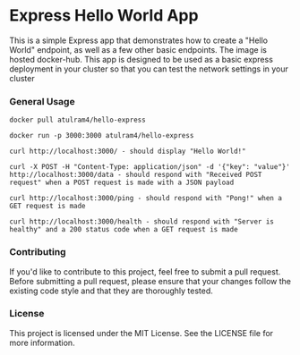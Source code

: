 # Express Hello World App

This is a simple Express app that demonstrates how to create a "Hello World" endpoint, as well as a few other basic endpoints. The image is hosted docker-hub. This app is designed to be used as a basic express deployment in your cluster so that you can test the network settings in your cluster 

### General Usage

    docker pull atulram4/hello-express
    
    docker run -p 3000:3000 atulram4/hello-express
    
    curl http://localhost:3000/ - should display "Hello World!"
    
    curl -X POST -H "Content-Type: application/json" -d '{"key": "value"}' http://localhost:3000/data - should respond with "Received POST request" when a POST request is made with a JSON payload
    
    curl http://localhost:3000/ping - should respond with "Pong!" when a GET request is made
    
    curl http://localhost:3000/health - should respond with "Server is healthy" and a 200 status code when a GET request is made

  
### Contributing
If you'd like to contribute to this project, feel free to submit a pull request. Before submitting a pull request, please ensure that your changes follow the existing code style and that they are thoroughly tested.

### License
This project is licensed under the MIT License. See the LICENSE file for more information.